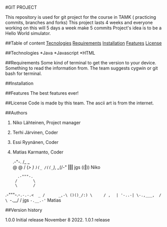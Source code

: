 #GIT PROJECT

This repository is used for git project for the course in TAMK ( practicing commits, branches and forks)
This project lasts 4 weeks and everyone working on this will 5 days a week make 5 commits
Project's idea is to be a Hello World simulator.


##Table of content
[Tecnologies](#tecnologies)
[Requirements](#requirements)
[Installation](#installation)
[Features](#features)
[License](#license)

##Technologies
*Java
*Javascript
*HTML

##Requirements
Some kind of terminal to get the version to your device.
Something to read the information from.
The team suggests cygwin or git bash for terminal.

##Installation

##Features
The best features ever!

##License
Code is made by this team. The ascii art is from the internet.

##Authors

1. Niko Lähteinen, Project manager
2. Terhi Järvinen, Coder
3. Essi Ryynänen, Coder
4. Matias Karmanto, Coder

     .-"-.
    /_ _  \
    \@ @  /
    (_> _)
      `)(_
      /((_`)_,
      \__(/-"
     __|||__
jgs ((__|__))
      Niko 

         .-"""-.
        /       \
        \       /
 .-"""-.-`.-.-.<  _
/      _,-\ ()()_/:)
\     / ,  `     `|
 '-..-| \-.,___,  /
       \ `-.__/  /
  jgs   `-.__.-'`
         Matias


##Version history

1.0.0 Initial release November 8 2022.
1.0.1 release

